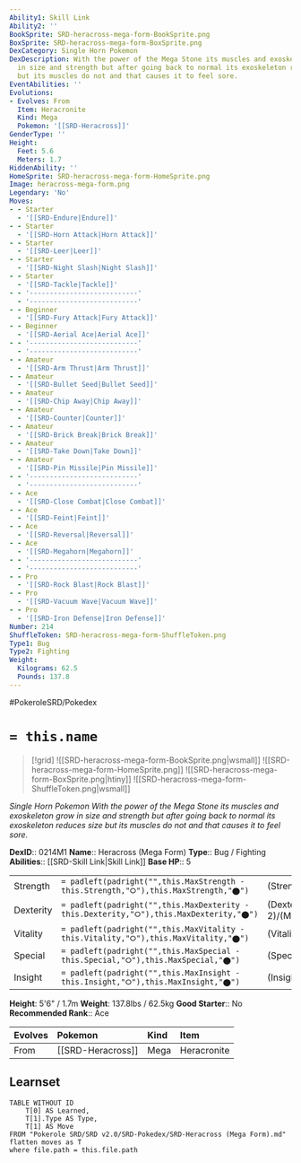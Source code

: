 ```yaml
---
Ability1: Skill Link
Ability2: ''
BookSprite: SRD-heracross-mega-form-BookSprite.png
BoxSprite: SRD-heracross-mega-form-BoxSprite.png
DexCategory: Single Horn Pokemon
DexDescription: With the power of the Mega Stone its muscles and exoskeleton grow
  in size and strength but after going back to normal its exoskeleton reduces size
  but its muscles do not and that causes it to feel sore.
EventAbilities: ''
Evolutions:
- Evolves: From
  Item: Heracronite
  Kind: Mega
  Pokemon: '[[SRD-Heracross]]'
GenderType: ''
Height:
  Feet: 5.6
  Meters: 1.7
HiddenAbility: ''
HomeSprite: SRD-heracross-mega-form-HomeSprite.png
Image: heracross-mega-form.png
Legendary: 'No'
Moves:
- - Starter
  - '[[SRD-Endure|Endure]]'
- - Starter
  - '[[SRD-Horn Attack|Horn Attack]]'
- - Starter
  - '[[SRD-Leer|Leer]]'
- - Starter
  - '[[SRD-Night Slash|Night Slash]]'
- - Starter
  - '[[SRD-Tackle|Tackle]]'
- - '---------------------------'
  - '---------------------------'
- - Beginner
  - '[[SRD-Fury Attack|Fury Attack]]'
- - Beginner
  - '[[SRD-Aerial Ace|Aerial Ace]]'
- - '---------------------------'
  - '---------------------------'
- - Amateur
  - '[[SRD-Arm Thrust|Arm Thrust]]'
- - Amateur
  - '[[SRD-Bullet Seed|Bullet Seed]]'
- - Amateur
  - '[[SRD-Chip Away|Chip Away]]'
- - Amateur
  - '[[SRD-Counter|Counter]]'
- - Amateur
  - '[[SRD-Brick Break|Brick Break]]'
- - Amateur
  - '[[SRD-Take Down|Take Down]]'
- - Amateur
  - '[[SRD-Pin Missile|Pin Missile]]'
- - '---------------------------'
  - '---------------------------'
- - Ace
  - '[[SRD-Close Combat|Close Combat]]'
- - Ace
  - '[[SRD-Feint|Feint]]'
- - Ace
  - '[[SRD-Reversal|Reversal]]'
- - Ace
  - '[[SRD-Megahorn|Megahorn]]'
- - '---------------------------'
  - '---------------------------'
- - Pro
  - '[[SRD-Rock Blast|Rock Blast]]'
- - Pro
  - '[[SRD-Vacuum Wave|Vacuum Wave]]'
- - Pro
  - '[[SRD-Iron Defense|Iron Defense]]'
Number: 214
ShuffleToken: SRD-heracross-mega-form-ShuffleToken.png
Type1: Bug
Type2: Fighting
Weight:
  Kilograms: 62.5
  Pounds: 137.8
---
```


#PokeroleSRD/Pokedex

# `= this.name`

> [!grid]
> ![[SRD-heracross-mega-form-BookSprite.png|wsmall]]
> ![[SRD-heracross-mega-form-HomeSprite.png]]
> ![[SRD-heracross-mega-form-BoxSprite.png|htiny]]
> ![[SRD-heracross-mega-form-ShuffleToken.png|wsmall]]


*Single Horn Pokemon*
*With the power of the Mega Stone its muscles and exoskeleton grow in size and strength but after going back to normal its exoskeleton reduces size but its muscles do not and that causes it to feel sore.*

**DexID**:: 0214M1
**Name**:: Heracross (Mega Form)
**Type**:: Bug / Fighting
**Abilities**:: [[SRD-Skill Link|Skill Link]]
**Base HP**:: 5

|           |                                                                                        |                                          |
| --------- | -------------------------------------------------------------------------------------- | ---------------------------------------- |
| Strength  | `= padleft(padright("",this.MaxStrength - this.Strength,"⭘"),this.MaxStrength,"⬤")`    | (Strength::4)/(MaxStrength::9)   |
| Dexterity | `= padleft(padright("",this.MaxDexterity - this.Dexterity,"⭘"),this.MaxDexterity,"⬤")` | (Dexterity:: 2)/(MaxDexterity::5) |
| Vitality  | `= padleft(padright("",this.MaxVitality - this.Vitality,"⭘"),this.MaxVitality,"⬤")`    | (Vitality::3)/(MaxVitality::6)   |
| Special   | `= padleft(padright("",this.MaxSpecial - this.Special,"⭘"),this.MaxSpecial,"⬤")`       | (Special::1)/(MaxSpecial::2)     |
| Insight   | `= padleft(padright("",this.MaxInsight - this.Insight,"⭘"),this.MaxInsight,"⬤")`       | (Insight::3)/(MaxInsight::6)     |

**Height**: 5'6" / 1.7m
**Weight**: 137.8lbs / 62.5kg
**Good Starter**:: No
**Recommended Rank**:: Ace

| Evolves   | Pokemon           | Kind   | Item        |
|:----------|:------------------|:-------|:------------|
| From      | [[SRD-Heracross]] | Mega   | Heracronite |

## Learnset

```dataview
TABLE WITHOUT ID
    T[0] AS Learned,
    T[1].Type AS Type,
    T[1] AS Move
FROM "Pokerole SRD/SRD v2.0/SRD-Pokedex/SRD-Heracross (Mega Form).md"
flatten moves as T
where file.path = this.file.path
```
